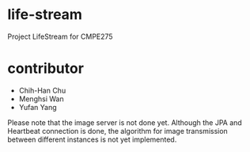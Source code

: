 life-stream
===========

Project LifeStream for CMPE275

contributor
===========
* Chih-Han Chu
* Menghsi Wan
* Yufan Yang

Please note that the image server is not done yet. Although the JPA and Heartbeat connection is done, the algorithm for image transmission between different instances is not yet implemented.